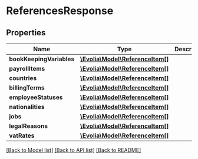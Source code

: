 # ReferencesResponse

## Properties
Name | Type | Description | Notes
------------ | ------------- | ------------- | -------------
**bookKeepingVariables** | [**\Evolia\Model\ReferenceItem[]**](ReferenceItem.md) |  | [optional] 
**payrollItems** | [**\Evolia\Model\ReferenceItem[]**](ReferenceItem.md) |  | [optional] 
**countries** | [**\Evolia\Model\ReferenceItem[]**](ReferenceItem.md) |  | [optional] 
**billingTerms** | [**\Evolia\Model\ReferenceItem[]**](ReferenceItem.md) |  | [optional] 
**employeeStatuses** | [**\Evolia\Model\ReferenceItem[]**](ReferenceItem.md) |  | [optional] 
**nationalities** | [**\Evolia\Model\ReferenceItem[]**](ReferenceItem.md) |  | [optional] 
**jobs** | [**\Evolia\Model\ReferenceItem[]**](ReferenceItem.md) |  | [optional] 
**legalReasons** | [**\Evolia\Model\ReferenceItem[]**](ReferenceItem.md) |  | [optional] 
**vatRates** | [**\Evolia\Model\ReferenceItem[]**](ReferenceItem.md) |  | [optional] 

[[Back to Model list]](../../README.md#documentation-for-models) [[Back to API list]](../../README.md#documentation-for-api-endpoints) [[Back to README]](../../README.md)

